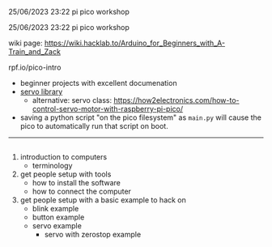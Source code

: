 25/06/2023 23:22 pi pico workshop

25/06/2023 23:22 pi pico workshop

wiki page: https://wiki.hacklab.to/Arduino_for_Beginners_with_A-Train_and_Zack

rpf.io/pico-intro

- beginner projects with excellent documenation
- [servo library](https://pypi.org/project/micropython-servo/)
  - alternative: servo class: https://how2electronics.com/how-to-control-servo-motor-with-raspberry-pi-pico/
- saving a python script "on the pico filesystem" as `main.py` will cause the pico to automatically run that script on boot.

---

##

1. introduction to computers
   - terminology
2. get people setup with tools
   - how to install the software
   - how to connect the computer
3. get people setup with a basic example to hack on
   - blink example
   - button example
   - servo example
     - servo with zerostop example

